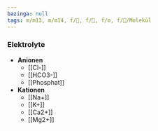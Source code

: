 ```yaml
---
bazinga: null
tags: m/m13, m/m14, f/🍺, f/🧪, f/⚙️, f/🧪/Molekül
---
```

### Elektrolyte
- **Anionen**
	- [[Cl-]]
	- [[HCO3-]]
	- [[Phosphat]]
- **Kationen**
	- [[Na+]]
	- [[K+]]
	- [[Ca2+]]
	- [[Mg2+]]